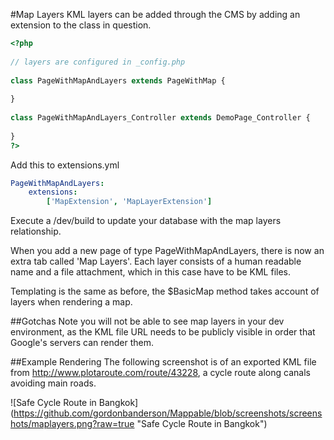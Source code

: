 #Map Layers
KML layers can be added through the CMS by adding an extension to the class in question.

```php
<?php
 
// layers are configured in _config.php
 
class PageWithMapAndLayers extends PageWithMap {
 
}
 
class PageWithMapAndLayers_Controller extends DemoPage_Controller {
 
}
?>
```

Add this to extensions.yml

```yml
PageWithMapAndLayers:
	extensions:
		['MapExtension', 'MapLayerExtension']
```

Execute a /dev/build to update your database with the map layers relationship.

When you add a new page of type PageWithMapAndLayers, there is now an extra tab called 'Map Layers'.
Each layer consists of a human readable name and a file attachment, which in this case have to be
KML files.

Templating is the same as before, the $BasicMap method takes account of layers when rendering a map.

##Gotchas
Note you will not be able to see map layers in your dev environment, as the KML file URL needs to be
publicly visible in order that Google's servers can render them.

##Example Rendering
The following screenshot is of an exported KML file from http://www.plotaroute.com/route/43228, a
cycle route along canals avoiding main roads.

![Safe Cycle Route in Bangkok]
(https://github.com/gordonbanderson/Mappable/blob/screenshots/screenshots/maplayers.png?raw=true 
"Safe Cycle Route in Bangkok")

